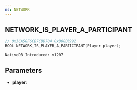 ```yaml
---
ns: NETWORK
---
```

## NETWORK_IS_PLAYER_A_PARTICIPANT

```c
// 0x3CA58F6CB7CBD784 0xB08B6992
BOOL NETWORK_IS_PLAYER_A_PARTICIPANT(Player player);
```

```
NativeDB Introduced: v1207
```

## Parameters
* **player**:
